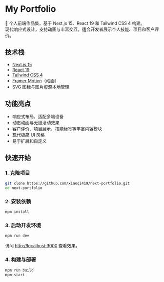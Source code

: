 # My Portfolio

🚀 个人前端作品集，基于 Next.js 15、React 19 和 Tailwind CSS 4 构建。  
现代响应式设计，支持动画与丰富交互，适合开发者展示个人技能、项目和客户评价。

## 技术栈

- [Next.js 15](https://nextjs.org/)
- [React 19](https://react.dev/)
- [Tailwind CSS 4](https://tailwindcss.com/)
- [Framer Motion](https://www.framer.com/motion/)（动画）
- SVG 图标与图片资源本地管理

## 功能亮点

- 响应式布局，适配多端设备
- 动态动画与无缝滚动效果
- 客户评价、项目展示、技能标签等丰富内容模块
- 现代极简 UI 风格
- 易于扩展和自定义

## 快速开始

### 1. 克隆项目

```bash
git clone https://github.com/xiaoqi419/next-portfolio.git
cd next-portfolio
```

### 2. 安装依赖

```bash
npm install
```

### 3. 启动开发环境

```bash
npm run dev
```

访问 [http://localhost:3000](http://localhost:3000) 查看效果。

### 4. 构建与部署

```bash
npm run build
npm start
```
